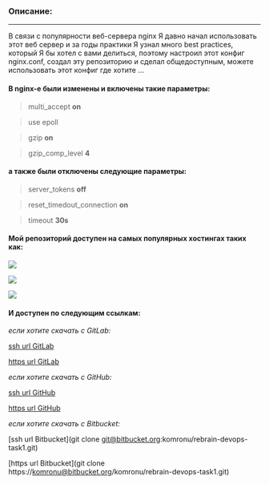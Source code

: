 ### Описание:
-------------------------------------------------------------------

В связи с популярности веб-сервера nginx Я давно начал использовать
этот веб сервер и за годы практики Я узнал много best practices, 
который Я бы хотел с вами делиться, поэтому настроил этот конфиг
nginx.conf, создал эту репозиторию и сделал общедоступным, можете
использовать этот конфиг где хотите ...

#### В nginx-e были изменены и включены такие параметры:

> multi_accept **on**

> use epoll

> gzip **on**

> gzip_comp_level **4**

#### а также были отключены следующие параметры:

> server_tokens **off**

> reset_timedout_connection **on**

> timeout **30s**

#### Мой репозиторий доступен на самых популярных хостингах таких как:

![](https://www.vectorlogo.zone/logos/gitlab/gitlab-icon.svg)

![](https://cdn.iconscout.com/icon/free/png-64/github-170-1175028.png)

![](https://cdn.iconscout.com/icon/free/png-64/bitbucket-3628654-3029879.png)


#### И доступен по следующим ссылкам:

*если хотите скачать с GitLab:*

[ssh url GitLab](git@gitlab.rebrainme.com:devops_users_repos/2422/rebrain-devops-task1.git)

[https url GitLab](https://gitlab.rebrainme.com/devops_users_repos/2422/rebrain-devops-task1.git)

*если хотите скачать с GitHub:*

[ssh url GitHub](git@github.com:komronu/rebrain-devops-task1.git)

[https url GitHub](https://github.com/komronu/rebrain-devops-task1.git)

*если хотите скачать с Bitbucket:*

[ssh url Bitbucket](git clone git@bitbucket.org:komronu/rebrain-devops-task1.git)

[https url Bitbucket](git clone https://komronu@bitbucket.org/komronu/rebrain-devops-task1.git)


